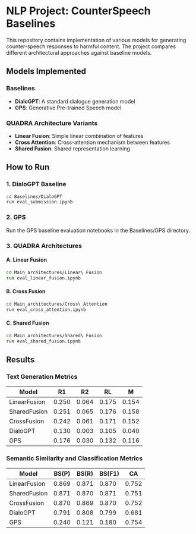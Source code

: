 # NLP Project: CounterSpeech Baselines

This repository contains implementation of various models for generating counter-speech responses to harmful content. The project compares different architectural approaches against baseline models.

## Models Implemented

### Baselines
- **DialoGPT**: A standard dialogue generation model
- **GPS**: Generative Pre-trained Speech model

### QUADRA Architecture Variants
- **Linear Fusion**: Simple linear combination of features
- **Cross Attention**: Cross-attention mechanism between features
- **Shared Fusion**: Shared representation learning

## How to Run

### 1. DialoGPT Baseline
```bash
cd Baselines/DialoGPT
run eval_submission.ipynb
```

### 2. GPS
Run the GPS baseline evaluation notebooks in the Baselines/GPS directory.

### 3. QUADRA Architectures

#### A. Linear Fusion
```bash
cd Main_architectures/Linear\ Fusion
run eval_linear_fusion.ipynb
```

#### B. Cross Fusion
```bash
cd Main_architectures/Cross\ Attention
run eval_cross_attention.ipynb
```

#### C. Shared Fusion
```bash
cd Main_architectures/Shared\ Fusion
run eval_shared_fusion.ipynb
```

## Results

### Text Generation Metrics

| Model | R1 | R2 | RL | M |
|-------|-------|-------|-------|-------|
| LinearFusion | 0.250 | 0.064 | 0.175 | 0.154 |
| SharedFusion | 0.251 | 0.065 | 0.176 | 0.158 |
| CrossFusion | 0.242 | 0.061 | 0.171 | 0.152 |
| DialoGPT | 0.130 | 0.003 | 0.105 | 0.040 |
| GPS | 0.176 | 0.030 | 0.132 | 0.116 |

### Semantic Similarity and Classification Metrics

| Model | BS(P) | BS(R) | BS(F1) | CA |
|-------|-------|-------|--------|-------|
| LinearFusion | 0.869 | 0.871 | 0.870 | 0.752 |
| SharedFusion | 0.871 | 0.870 | 0.871 | 0.751 |
| CrossFusion | 0.870 | 0.869 | 0.870 | 0.752 |
| DialoGPT | 0.791 | 0.808 | 0.799 | 0.681 |
| GPS | 0.240 | 0.121 | 0.180 | 0.754 |